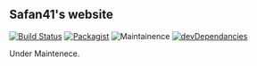 ## Safan41's website
[![Build Status](https://travis-ci.org/safan41/safan41.github.io.svg?branch=master)](https://travis-ci.org/safan41/safan41.github.io/jobs/310309818)         [![Packagist](https://img.shields.io/packagist/l/doctrine/orm.svg)](https://github.com/safan41/safan41.github.io/blob/master/LICENSE)        ![Maintainence](https://img.shields.io/badge/maintained-needs%20work-orange.svg)      [![devDependancies](https://david-dm.org/safan41/safan41.github.io/dev-status.svg)](https://david-dm.org/safan41/safan41.github.io)



Under Maintenece.

